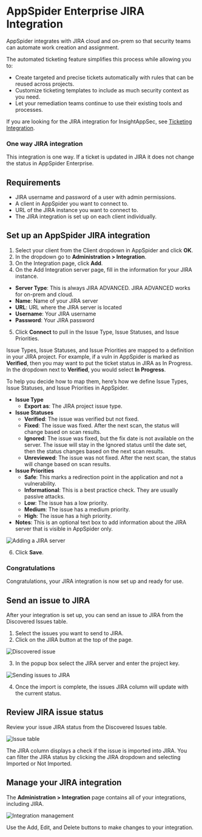 # AppSpider Enterprise JIRA Integration

AppSpider integrates with JIRA cloud and on-prem so that security teams can automate work creation and assignment.

The automated ticketing feature simplifies this process while allowing you to:

-   Create targeted and precise tickets automatically with rules that can be reused across projects.
-   Customize ticketing templates to include as much security context as you need.
-   Let your remediation teams continue to use their existing tools and processes.

If you are looking for the JIRA integration for InsightAppSec, see [Ticketing Integration](https://docs.rapid7.com/insightappsec/jira-integration).

### One way JIRA integration

This integration is one way. If a ticket is updated in JIRA it does not change the status in AppSpider Enterprise.

## Requirements

-   JIRA username and password of a user with admin permissions.
-   A client in AppSpider you want to connect to.
-   URL of the JIRA instance you want to connect to.
-   The JIRA integration is set up on each client individually.

## Set up an AppSpider JIRA integration

1.  Select your client from the Client dropdown in AppSpider and click **OK**.
2.  In the dropdown go to **Administration > Integration**.
3.  On the Integration page, click **Add**.
4.  On the Add Integration server page, fill in the information for your JIRA instance.

-   **Server Type**: This is always JIRA ADVANCED. JIRA ADVANCED works for on-prem and cloud.
-   **Name**: Name of your JIRA server
-   **URL**: URL where the JIRA server is located
-   **Username**: Your JIRA username
-   **Password**: Your JIRA password

5.  Click **Connect** to pull in the Issue Type, Issue Statuses, and Issue Priorities.

Issue Types, Issue Statuses, and Issue Priorities are mapped to a definition in your JIRA project. For example, if a vuln in AppSpider is marked as **Verified**, then you may want to put the ticket status in JIRA as In Progress. In the dropdown next to **Verified**, you would select **In Progress**.

To help you decide how to map them, here’s how we define Issue Types, Issue Statuses, and Issue Priorities in AppSpider.

-   **Issue Type**
    -   **Export as**: The JIRA project issue type.
-   **Issue Statuses**
    -   **Verified**: The issue was verified but not fixed.
    -   **Fixed**: The issue was fixed. After the next scan, the status will change based on scan results.
    -   **Ignored**: The issue was fixed, but the fix date is not available on the server. The issue will stay in the Ignored status until the date set, then the status changes based on the next scan results.
    -   **Unreviewed**: The issue was not fixed. After the next scan, the status will change based on scan results.
-   **Issue Priorities**
    -   **Safe**: This marks a redirection point in the application and not a vulnerability.
    -   **Informational**: This is a best practice check. They are usually passive attacks.
    -   **Low**: The issue has a low priority.
    -   **Medium**: The issue has a medium priority.
    -   **High**: The issue has a high priority.
-   **Notes**: This is an optional text box to add information about the JIRA server that is visible in AppSpider only.

![Adding a JIRA server](https://docs.rapid7.com/api/docs/file/product-documentation__master/appspider/images/0d3aacc-ase_jira_add_server.png)

6.  Click **Save**.

### Congratulations

Congratulations, your JIRA integration is now set up and ready for use.

## Send an issue to JIRA

After your integration is set up, you can send an issue to JIRA from the Discovered Issues table.

1.  Select the issues you want to send to JIRA.
2.  Click on the JIRA button at the top of the page.

![Discovered issue](https://docs.rapid7.com/api/docs/file/product-documentation__master/appspider/images/b64b046-ase_discovered_issue.png)

3.  In the popup box select the JIRA server and enter the project key.

![Sending issues to JIRA](https://docs.rapid7.com/api/docs/file/product-documentation__master/appspider/images/317a45d-ase_import_jira.png)

4.  Once the import is complete, the issues JIRA column will update with the current status.

## Review JIRA issue status

Review your issue JIRA status from the Discovered Issues table.

![Issue table](https://docs.rapid7.com/api/docs/file/product-documentation__master/appspider/images/9803496-ase_issue_table.png)

The JIRA column displays a check if the issue is imported into JIRA. You can filter the JIRA status by clicking the JIRA dropdown and selecting Imported or Not Imported.

## Manage your JIRA integration

The **Administration > Integration** page contains all of your integrations, including JIRA.

![Integration management](https://docs.rapid7.com/api/docs/file/product-documentation__master/appspider/images/cb91b24-manage_integration.png)

Use the Add, Edit, and Delete buttons to make changes to your integration.